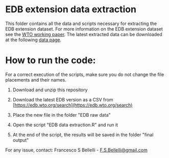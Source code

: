 # EDB extension data extraction

This folder contains all the data and scripts necessary for extracting the EDB extension dataset. For more information on the EDB extension dataset see the [WTO working paper](https://www.wto.org/english/res_e/reser_e/ersd202203_e.pdf). The latest extracted data can be downloaded at the following [data page](https://fbellelli.com/EDB-data.html).


# How to run the code:

For a correct execution of the scripts, make sure you do not change the file placements and their names.

1) Download and unzip this repository
		      
2) Download the latest EDB version as a CSV from [https://edb.wto.org/search](https://edb.wto.org/search)

3) Place the new file in the folder "EDB raw data"

4) Open the script "EDB data extraction.R" and run it

5) At the end of the script, the results will be saved in the folder "final output"


For any issue, contact: 
Francesco S Bellelli - F.S.Bellelli@gmail.com 